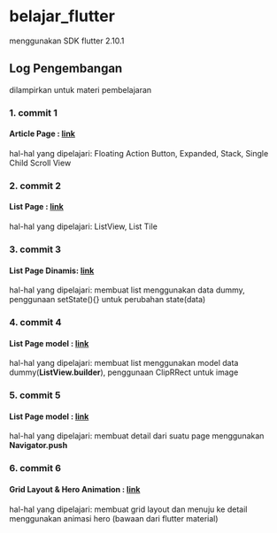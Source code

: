 # belajar_flutter
menggunakan SDK flutter 2.10.1  

## Log Pengembangan  
dilampirkan untuk materi pembelajaran  

### 1. commit 1  
#### Article Page : [link](https://github.com/muhammadfarros12/udemy-flutter-app/tree/a537896c5a8bc8d10fbf1f643fc96b96327b39d4)  
hal-hal yang dipelajari: Floating Action Button, Expanded, Stack, Single Child Scroll View  

### 2. commit 2  
#### List Page : [link](https://github.com/muhammadfarros12/udemy-flutter-app/tree/592d77a08a4db78dcff12e7d209e1343763194e3)  
hal-hal yang dipelajari: ListView, List Tile  

### 3. commit 3   
#### List Page Dinamis: [link](https://github.com/muhammadfarros12/udemy-flutter-app/tree/33c1402f15db6761629e84960e884ba89be5a08c)  
hal-hal yang dipelajari: membuat list menggunakan data dummy, penggunaan setState(){} untuk perubahan state(data)  

### 4. commit 4     
#### List Page model : [link](https://github.com/muhammadfarros12/udemy-flutter-app/tree/24f5b1e45fcf0b5d860e95f9553fd25ef740bf11)  
hal-hal yang dipelajari: membuat list menggunakan model data dummy(**ListView.builder**), penggunaan ClipRRect untuk image  

### 5. commit 5     
#### List Page model : [link](https://github.com/muhammadfarros12/udemy-flutter-app/tree/2ce9506d6e37159f6abf6062308869e7d545b676)  
hal-hal yang dipelajari: membuat detail dari suatu page menggunakan **Navigator.push** 

### 6. commit 6     
#### Grid Layout & Hero Animation : [link](https://github.com/muhammadfarros12/udemy-flutter-app/tree/2bc4cc5646a466fd939389b62716a8d556c22974)  
hal-hal yang dipelajari: membuat grid layout dan menuju ke detail menggunakan animasi hero (bawaan dari flutter material)
